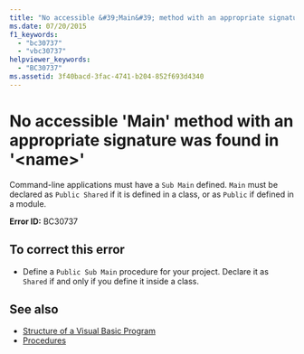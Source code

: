 ```yaml
---
title: "No accessible &#39;Main&#39; method with an appropriate signature was found in &#39;<name>&#39;"
ms.date: 07/20/2015
f1_keywords: 
  - "bc30737"
  - "vbc30737"
helpviewer_keywords: 
  - "BC30737"
ms.assetid: 3f40bacd-3fac-4741-b204-852f693d4340
---
```

# No accessible &#39;Main&#39; method with an appropriate signature was found in &#39;\<name>&#39;
Command-line applications must have a `Sub Main` defined. `Main` must be declared as `Public Shared` if it is defined in a class, or as `Public` if defined in a module.  
  
 **Error ID:** BC30737  
  
## To correct this error  
  
-   Define a `Public Sub Main` procedure for your project. Declare it as `Shared` if and only if you define it inside a class.  
  
## See also
- [Structure of a Visual Basic Program](../../../visual-basic/programming-guide/program-structure/structure-of-a-visual-basic-program.md)
- [Procedures](../../../visual-basic/programming-guide/language-features/procedures/index.md)
